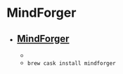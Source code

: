 # MindForger
- [MindForger](https://www.mindforger.com/)
  - 
  - 
  - `brew cask install mindforger`
